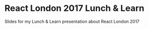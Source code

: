 # React London 2017 Lunch & Learn

Slides for my Lunch & Learn presentation about React London 2017

